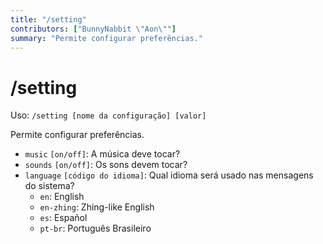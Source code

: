 ```yaml
---
title: "/setting"
contributors: ["BunnyNabbit \"Aon\""]
summary: "Permite configurar preferências."
---
```


# /setting

Uso: `/setting [nome da configuração] [valor]`

Permite configurar preferências.

- `music` `[on/off]`: A música deve tocar?
- `sounds` `[on/off]`: Os sons devem tocar?
- `language` `[código do idioma]`: Qual idioma será usado nas mensagens do sistema?
  - `en`: English
  - `en-zhing`: Zhing-like English
  - `es`: Español
  - `pt-br`: Português Brasileiro
